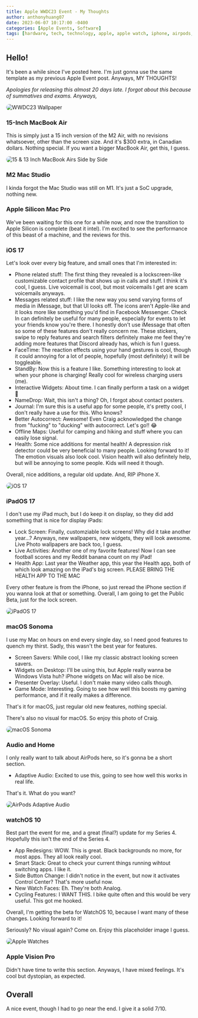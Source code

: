 ```yaml
---
title: Apple WWDC23 Event - My Thoughts
author: anthonyhuang07
date: 2023-06-07 10:17:00 -0400
categories: [Apple Events, Software]
tags: [hardware, tech, technology, apple, apple watch, iphone, airpods, airpods pro, apple event, ios, ios 17, macbook, macbook air, mac studio, mac, software]
---
```


## Hello!

It's been a while since I've posted here. I'm just gonna use the same template as my previous Apple Event post. Anyways, MY THOUGHTS!

*Apologies for releasing this almost 20 days late. I forgot about this because of summatives and exams. Anyways,*

<img src="https://images.squarespace-cdn.com/content/v1/5e949a92e17d55230cd1d44f/72d5b066-a9be-47c2-9e29-a056e84ebd37/WWDC23Header.png?format=1500w" alt="WWDC23 Wallpaper" style="border-radius: 0.75rem"/>

### 15-Inch MacBook Air

This is simply just a 15 inch version of the M2 Air, with no revisions whatsoever, other than the screen size. And it's $300 extra, in Canadian dollars. Nothing special. If you want a bigger MacBook Air, get this, I guess.

<img src="https://www.apple.com/ca/macbook-air-13-and-15-m2/images/overview/design/sizes/design_sizes_endframe__fecuynya55ei_large_2x.jpg" alt="15 & 13 Inch MacBook Airs Side by Side" style="border-radius: 0.75rem"/>

### M2 Mac Studio

I kinda forgot the Mac Studio was still on M1. It's just a SoC upgrade, nothing new.

### Apple Silicon Mac Pro

We've been waiting for this one for a while now, and now the transition to Apple Silicon is complete (beat it intel). I'm excited to see the performance of this beast of a machine, and the reviews for this.

### iOS 17

Let's look over every big feature, and small ones that I'm interested in:

- Phone related stuff: The first thing they revealed is a lockscreen-like customizable contact profile that shows up in calls and stuff. I think it's cool, I guess. Live voicemail is cool, but most voicemails I get are scam voicemails anyways.
- Messages related stuff: I like the new way you send varying forms of media in iMessage, but that UI looks off. The icons aren't Apple-like and it looks more like something you'd find in Facebook Messenger. Check In can definitely be useful for many people, especially for events to let your friends know you're there. I honestly don't use iMessage that often so some of these features don't really concern me. These stickers, swipe to reply features and search filters definitely make me feel they're adding more features that Discord already has, which is fun I guess.
- FaceTime: The reaction effects using your hand gestures is cool, though it could annoying for a lot of people, hopefully (most definitely) it will be toggleable. 
- StandBy: Now this is a feature I like. Something interesting to look at when your phone is charging! Really cool for wireless charging users (me).
- Interactive Widgets: About time. I can finally perform a task on a widget 🤯
- NameDrop: Wait, this isn't a thing? Oh, I forgot about contact posters.
- Journal: I'm sure this is a useful app for some people, it's pretty cool, I don't really have a use for this. Who knows?
- Better Autocorrect: Awesome! Even Craig acknowledged the change from "fucking" to "ducking" with autocorrect. Let's go!! 😂
- Offline Maps: Useful for camping and hiking and stuff where you can easily lose signal. 
- Health: Some nice additions for mental health! A depression risk detector could be very beneficial to many people. Looking forward to it! The emotion visuals also look cool. Vision health will also definitely help, but will be annoying to some people. Kids will need it though.

Overall, nice additions, a regular old update. And, RIP iPhone X.

<img src="https://cdn.mos.cms.futurecdn.net/ssbAWSKHRAjUC7dcS6PnFH.jpg" alt="iOS 17" style="border-radius: 0.75rem"/>

### iPadOS 17

I don't use my iPad much, but I do keep it on display, so they did add something that is nice for display iPads:

- Lock Screen: Finally, customziable lock screens! Why did it take another year...? Anyways, new wallpapers, new widgets, they will look awesome. Live Photo wallpapers are back too, I guess.
- Live Activities: Another one of my favorite features! Now I can see football scores and my Reddit banana count on my iPad!
- Health App: Last year the Weather app, this year the Health app, both of which look amazing on the iPad's big screen. PLEASE BRING THE HEALTH APP TO THE MAC

Every other feature is from the iPhone, so just reread the iPhone section if you wanna look at that or something. Overall, I am going to get the Public Beta, just for the lock screen.

<img src="https://techcrunch.com/wp-content/uploads/2023/06/apple.wwdc-2023-2023-06-05-at-2.02.45-PM.png" alt="iPadOS 17" style="border-radius: 0.75rem"/>

### macOS Sonoma

I use my Mac on hours on end every single day, so I need good features to quench my thirst. Sadly, this wasn't the best year for features.

- Screen Savers: While cool, I like my classic abstract looking screen savers.
- Widgets on Desktop: I'll be using this, but Apple really wanna be Windows Vista huh? iPhone widgets on Mac will also be nice.
- Presenter Overlay: Useful. I don't make many video calls though.
- Game Mode: Interesting. Going to see how well this boosts my gaming performance, and if it really makes a difference.

That's it for macOS, just regular old new features, nothing special.

There's also no visual for macOS. So enjoy this photo of Craig.

<img src="https://www.cultofmac.com/wp-content/uploads/2023/06/Screenshot-2023-06-05-at-1.45.26-PM.jpg" alt="macOS Sonoma" style="border-radius: 0.75rem"/>

### Audio and Home

I only really want to talk about AirPods here, so it's gonna be a short section.

- Adaptive Audio: Excited to use this, going to see how well this works in real life.

That's it. What do you want?

<img src="https://cdn.iphoneincanada.ca/wp-content/uploads/2023/06/adaptive-audio.jpg" alt="AirPods Adaptive Audio" style="border-radius: 0.75rem"/>

### watchOS 10

Best part the event for me, and a great (final?) update for my Series 4. Hopefully this isn't the end of the Series 4.

- App Redesigns: WOW. This is great. Black backgrounds no more, for most apps. They all look really cool.
- Smart Stack: Great to check your current things running wihtout switching apps. I like it.
- Side Button Change: I didn't notice in the event, but now it activates Control Center? That's more useful now.
- New Watch Faces: Eh. They're both Analog.
- Cycling Features: I WANT THIS. I bike quite often and this would be very useful. This got me hooked.

Overall, I'm getting the beta for WatchOS 10, because I want many of these changes. Looking forward to it!

Seriously? No visual again? Come on. Enjoy this placeholder image I guess.

<img src="https://bgr.com/wp-content/uploads/2022/06/watchos-9.png?resize=1400,1050" alt="Apple Watches" style="border-radius: 0.75rem"/>

### Apple Vision Pro

Didn't have time to write this section. Anyways, I have mixed feelings. It's cool but dystopian, as expected.

## Overall

A nice event, though I had to go near the end. I give it a solid 7/10.
